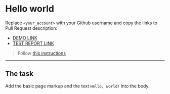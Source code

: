 # Hello world
Replace `<your_account>` with your Github username and copy the links to Pull Request description:
- [DEMO LINK](https://Olha-Bychyk1.github.io/layout_hello-world/)
- [TEST REPORT LINK](https://Olha-Bychyk1.github.io/layout_hello-world/report/html_report/)

> Follow [this instructions](https://mate-academy.github.io/layout_task-guideline/#how-to-solve-the-layout-tasks-on-github)
___

## The task 
Add the basic page markup and the text `Hello, world!` into the body.
